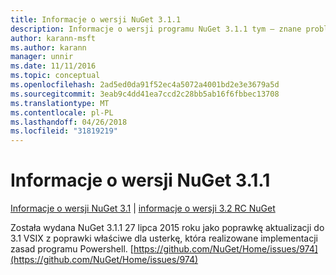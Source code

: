 ```yaml
---
title: Informacje o wersji NuGet 3.1.1
description: Informacje o wersji programu NuGet 3.1.1 tym — znane problemy, poprawki, dodatkowe funkcje i dcr.
author: karann-msft
ms.author: karann
manager: unnir
ms.date: 11/11/2016
ms.topic: conceptual
ms.openlocfilehash: 2ad5ed0da91f52ec4a5072a4001bd2e3e3679a5d
ms.sourcegitcommit: 3eab9c4dd41ea7ccd2c28bb5ab16f6fbbec13708
ms.translationtype: MT
ms.contentlocale: pl-PL
ms.lasthandoff: 04/26/2018
ms.locfileid: "31819219"
---
```

# <a name="nuget-311-release-notes"></a>Informacje o wersji NuGet 3.1.1

[Informacje o wersji NuGet 3.1](../release-notes/nuget-3.1.md) | [informacje o wersji 3.2 RC NuGet](../release-notes/nuget-3.2-RC.md)

Została wydana NuGet 3.1.1 27 lipca 2015 roku jako poprawkę aktualizacji do 3.1 VSIX z poprawki właściwe dla usterkę, która realizowane implementacji zasad programu Powershell.
[https://github.com/NuGet/Home/issues/974](https://github.com/NuGet/Home/issues/974)